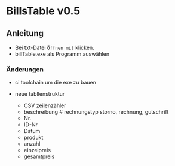 # BillsTable v0.5

## Anleitung
 - Bei txt-Datei ``Öffnen mit`` klicken.
 - billTable.exe als Programm auswählen


### Änderungen

- ci toolchain um die exe zu bauen

- neue tabllenstruktur
    - CSV zeilenzähler
    - beschreibung # rechnungstyp storno, rechnung, gutschrift 
    - Nr.
    - ID-Nr
    - Datum
    - produkt
    - anzahl
    - einzelpreis
    - gesamtpreis

